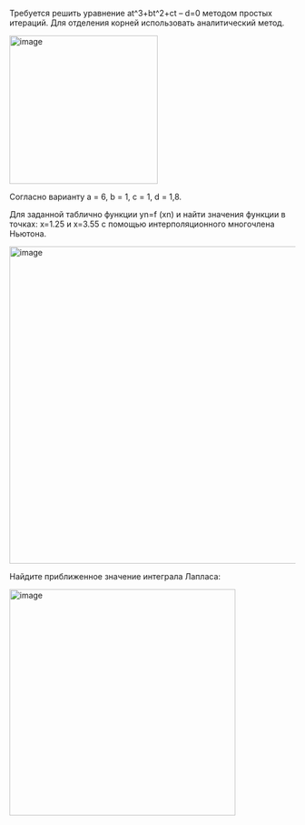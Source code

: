 Требуется решить уравнение at^3+bt^2+ct – d=0 методом простых итераций. Для отделения корней использовать аналитический метод.

<img width="261" alt="image" src="https://github.com/user-attachments/assets/cb71b9b0-33aa-4fe0-9906-bc0d386efbf3">


Согласно варианту a = 6, b = 1, c = 1, d = 1,8.



Для заданной таблично функции yn=f (xn) и найти значения функции в точках: x=1.25 и x=3.55 с помощью интерполяционного многочлена Ньютона.

<img width="558" alt="image" src="https://github.com/user-attachments/assets/7888abfc-d96a-4a1d-9796-1e73500c6df3">


Найдите приближенное значение интеграла Лапласа:

<img width="398" alt="image" src="https://github.com/user-attachments/assets/81f478b4-cd04-4584-9fc1-5e56aada750f">
